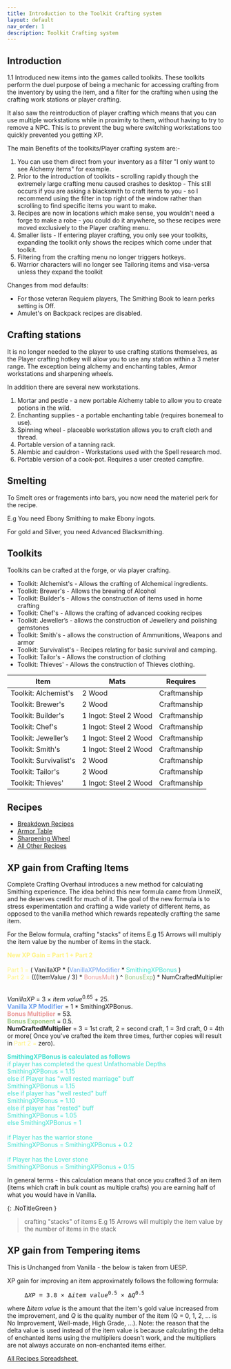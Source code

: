 ```yaml
---
title: Introduction to the Toolkit Crafting system
layout: default
nav_order: 1
description: Toolkit Crafting system
---
```


## Introduction

1.1 Introduced new items into the games called toolkits. These toolkits perform the duel purpose of being a mechanic for accessing crafting from the inventory by using the item, and a filter for the crafting when using the crafting work stations or player crafting.

It also saw the reintroduction of player crafting which means that you can use multiple workstations while in proximity to them, without having to try to remove a NPC. This is to prevent the bug where switching workstations too quickly prevented you getting XP.

The main Benefits of the toolkits/Player crafting system are:- 
1. You can use them direct from your inventory as a filter "I only want to see Alchemy items" for example. 
2. Prior to the introduction of toolkits - scrolling rapidly though the extremely large crafting menu caused crashes to desktop - This still occurs if you are asking a blacksmith to craft items to you - so I recommend using the filter in top right of the window rather than scrolling to find specific items you want to make. 
3. Recipes are now in locations which make sense, you wouldn't need a forge to make a robe - you could do it anywhere, so these recipes were moved exclusively to the Player crafting menu.
4. Smaller lists - If entering player crafting, you only see your toolkits, expanding the toolkit only shows the recipes which come under that toolkit.
5. Filtering from the crafting menu no longer triggers hotkeys.
6. Warrior characters will no longer see Tailoring items and visa-versa unless they expand the toolkit

Changes from mod defaults:
* For those veteran Requiem players, The Smithing Book to learn perks setting is Off.
* Amulet's on Backpack recipes are disabled.

## Crafting stations

It is no longer needed to the player to use crafting stations themselves, as the Player crafting hotkey will allow you to use any station within a 3 meter range. The exception being alchemy and enchanting tables, Armor workstations and sharpening wheels.

In addition there are several new workstations.
1. Mortar and pestle - a new portable Alchemy table to allow you to create potions in the wild.
1. Enchanting supplies - a portable enchanting table (requires bonemeal to use).
1. Spinning wheel - placeable workstation allows you to craft cloth and thread.
1. Portable version of a tanning rack.
1. Alembic and cauldron - Workstations used with the Spell research mod.
1. Portable version of a cook-pot. Requires a user created campfire. 

## Smelting

To Smelt ores or fragements into bars, you now need the materiel perk for the recipe.

E.g You need Ebony Smithing to make Ebony ingots.

For gold and Silver, you need Advanced Blacksmithing.


## Toolkits

Toolkits can be crafted at the forge, or via player crafting.

* Toolkit: Alchemist's - Allows the crafting of Alchemical ingredients. 
* Toolkit: Brewer's - Allows the brewing of Alcohol 
* Toolkit: Builder's - Allows the construction of items used in home crafting
* Toolkit: Chef's - Allows the crafting of advanced cooking recipes
* Toolkit: Jeweller’s - allows the construction of Jewellery and polishing gemstones
* Toolkit: Smith's - allows the construction of Ammunitions, Weapons and armor
* Toolkit: Survivalist's - Recipes relating for basic survival and camping.
* Toolkit: Tailor's - Allows the construction of clothing
* Toolkit: Thieves' - Allows the construction of Thieves clothing.

Item | Mats | Requires
-- | -- | --
Toolkit: Alchemist's | 2 Wood | Craftmanship
Toolkit: Brewer's | 2 Wood | Craftmanship
Toolkit: Builder's | 1 Ingot: Steel 2 Wood | Craftmanship
Toolkit: Chef's | 1 Ingot: Steel 2 Wood | Craftmanship
Toolkit: Jeweller’s | 1 Ingot: Steel 2 Wood | Craftmanship
Toolkit: Smith's | 1 Ingot: Steel 2 Wood | Craftmanship
Toolkit: Survivalist's | 2 Wood | Craftmanship
Toolkit: Tailor's | 2 Wood | Craftmanship
Toolkit: Thieves' | 1 Ingot: Steel 2 Wood | Craftmanship

## Recipes

* [Breakdown Recipes](/10-Crafting/Breakdown-Recipes)
* [Armor Table](/10-Crafting/Armor-Table-Recipes)
* [Sharpening Wheel](/10-Crafting/Sharpening-Wheel)
* [All Other Recipes](/10-Crafting/CraftingSpreadsheet)

## XP gain from Crafting Items

Complete Crafting Overhaul introduces a new method for calculating Smithing experience. The idea behind this new formula came from UnmeiX, and he deserves credit for much of it. The goal of the new formula is to stress experimentation and crafting a wide variety of different items, as opposed to the vanilla method which rewards repeatedly crafting the same item.

For the Below formula, crafting "stacks" of items E.g 15 Arrows will multiply the item value by the number of items in the stack.

<div>
<font style="color: #FFF380;"><strong>New XP Gain = Part 1 + Part 2</strong></font><br><br>
<font style="color: #FFF380;"> Part 1 = </font> ( VanillaXP * (<font style="color: #6d9eeb;">VanillaXPModifier</font>  * <font style="color: #40E0D0;"> SmithingXPBonus </font>) <br>
<font style="color: #FFF380;"> Part 2 = </font> (((ItemValue / 3) * <font style="color: #ea9999;"> BonusMult </font> ) ^ <font style="color: #93c47d;">BonusExp</font>) * NumCraftedMultiplier<br>
<br>

<i>VanillaXP</i>&nbsp;= 3&nbsp;× <i>item value</i><sup>0.65</sup>&nbsp;+ 25. <br>
<font style="color: #6d9eeb;"><strong>Vanilla XP Modifier</strong></font> = 1 * SmithingXPBonus.<br>
<font style="color: #ea9999;"><strong>Bonus Multiplier</strong></font> = 53.<br>
<font style="color: #93c47d;"><strong>Bonus Exponent</strong></font> = 0.5.<br>
<strong>NumCraftedMultiplier</strong> = 3 = 1st craft, 2 = second craft, 1 = 3rd craft, 0 = 4th or more( Once you've crafted the item three times, further copies will result in <font style="color: #FFF380;"> Part 2 = </font> zero).

<font style="color: #40E0D0;"><strong>SmithingXPBonus is calculated as follows </strong>
<br>
if player has completed the quest Unfathomable Depths <br>
		SmithingXPBonus = 1.15 <br>
else if Player has "well rested marriage" buff <br>
		SmithingXPBonus = 1.15 <br>
else if player has "well rested" buff <br>
		SmithingXPBonus = 1.10<br>
else if player has "rested" buff <br>
		SmithingXPBonus = 1.05 <br>
else
		SmithingXPBonus = 1 <br>
<br>
if Player has the warrior stone <br>
		SmithingXPBonus = SmithingXPBonus + 0.2<br>
<br>
if Player has the Lover stone <br>
		SmithingXPBonus = SmithingXPBonus + 0.15
</font>
</div>

In general terms - this calculation means that once you crafted 3 of an item (items which craft in bulk count as multiple crafts) you are earning half of what you would have in Vanilla.

{: .NoTitleGreen }
> crafting "stacks" of items E.g 15 Arrows will multiply the item value by the number of items in the stack

## XP gain from Tempering items

This is Unchanged from Vanilla - the below is taken from UESP.

<p>XP gain for improving an item approximately follows the following formula:</p>
<dl>
<dd><kbd>Δ<i>XP</i>&nbsp;= 3.8&nbsp;× Δ<i>item value</i><sup>0.5</sup>&nbsp;× Δ<i>Q</i><sup>0.5</sup></kbd></dd>
</dl>
<p>where Δ<i>item value</i> is the amount that the item's gold value increased from the improvement, and <i>Q</i> is the quality number of the item (Q = 0, 1, 2, ... is No Improvement, Well-made, High Grade, ...). Note:&nbsp;the reason that the delta value is used instead of the item value is because calculating the delta of enchanted items using the multipliers doesn't work, and the multipliers are not always accurate on non-enchanted items either.</p>


<a class="btn btn-pink" href="https://airtable.com/shrn0GCmAPLiAo42L" target="_blank" rel="noopener noreferrer">All Recipes Spreadsheet <svg viewBox="0 0 24 24" aria-labelledby="svg-external-link-title" width="1em" height="1em"><use xlink:href="#svg-external-link"></use></svg></a>

